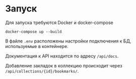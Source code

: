 # Запуск

Для запуска требуются Docker и docker-compose

```shell
docker-compose up --build
```

В файле `.env` расположены настройки подключения к БД, используемые в
контейнере.

Документация к API находится по адресу `/api/docs`.

Добавление закладок в коллекцию происходит через
`/api/collections/{id}/bookmarks/`.

